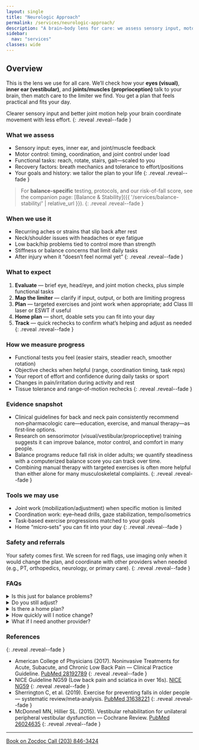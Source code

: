 ```yaml
---
layout: single
title: "Neurologic Approach"
permalink: /services/neurologic-approach/
description: "A brain–body lens for care: we assess sensory input, motor control, and autonomic factors to guide precise, practical treatment."
sidebar:
  nav: "services"
classes: wide
---
```


## Overview
This is the lens we use for all care. We’ll check how your **eyes (visual)**, **inner ear (vestibular)**, and **joints/muscles (proprioception)** talk to your brain, then match care to the limiter we find. You get a plan that feels practical and fits your day.

Clearer sensory input and better joint motion help your brain coordinate movement with less effort.
{: .reveal .reveal--fade }

### What we assess
- Sensory input: eyes, inner ear, and joint/muscle feedback
- Motor control: timing, coordination, and joint control under load
- Functional tasks: reach, rotate, stairs, gait—scaled to you
- Recovery factors: breath mechanics and tolerance to effort/positions
- Your goals and history: we tailor the plan to your life
{: .reveal .reveal--fade }

> For **balance-specific** testing, protocols, and our risk-of-fall score, see the companion page: [Balance & Stability]({{ '/services/balance-stability/' | relative_url }}).
{: .reveal .reveal--fade }

### When we use it
- Recurring aches or strains that slip back after rest
- Neck/shoulder issues with headaches or eye fatigue
- Low back/hip problems tied to control more than strength
- Stiffness or balance concerns that limit daily tasks
- After injury when it “doesn’t feel normal yet”
{: .reveal .reveal--fade }

### What to expect
1. **Evaluate** — brief eye, head/eye, and joint motion checks, plus simple functional tasks  
2. **Map the limiter** — clarify if input, output, or both are limiting progress  
3. **Plan** — targeted exercises and joint work when appropriate; add Class III laser or ESWT if useful  
4. **Home plan** — short, doable sets you can fit into your day  
5. **Track** — quick rechecks to confirm what’s helping and adjust as needed
{: .reveal .reveal--fade }

### How we measure progress
- Functional tests you feel (easier stairs, steadier reach, smoother rotation)
- Objective checks when helpful (range, coordination timing, task reps)
- Your report of effort and confidence during daily tasks or sport
- Changes in pain/irritation during activity and rest
- Tissue tolerance and range-of-motion rechecks
{: .reveal .reveal--fade }

### Evidence snapshot
- Clinical guidelines for back and neck pain consistently recommend non‑pharmacologic care—education, exercise, and manual therapy—as first‑line options.
- Research on sensorimotor (visual/vestibular/proprioceptive) training suggests it can improve balance, motor control, and comfort in many people.
- Balance programs reduce fall risk in older adults; we quantify steadiness with a computerized balance score you can track over time.
- Combining manual therapy with targeted exercises is often more helpful than either alone for many musculoskeletal complaints.
{: .reveal .reveal--fade }

### Tools we may use
- Joint work (mobilization/adjustment) when specific motion is limited
- Coordination work: eye–head drills, gaze stabilization, tempo/isometrics
- Task‑based exercise progressions matched to your goals
- Home “micro‑sets” you can fit into your day
{: .reveal .reveal--fade }

### Safety and referrals
Your safety comes first. We screen for red flags, use imaging only when it would change the plan, and coordinate with other providers when needed (e.g., PT, orthopedics, neurology, or primary care).
{: .reveal .reveal--fade }

### FAQs

<div class="faq">
  <details class="reveal reveal--up">
    <summary>Is this just for balance problems?</summary>
    <div class="faq__content">
      No. We use the neurologic lens for many issues where timing, control, or input quality matter. For balance-only details, see <a href="{{ '/services/balance-stability/' | relative_url }}">Balance &amp; Stability</a>.
    </div>
  </details>

  <details class="reveal reveal--up">
    <summary>Do you still adjust?</summary>
    <div class="faq__content">
      Yes, when it fits your goals. Adjustments are one tool in our toolkit, used alongside exercises and other techniques.
    </div>
  </details>

  <details class="reveal reveal--up">
    <summary>Is there a home plan?</summary>
    <div class="faq__content">
      Yes, we give you brief, clear routines that fit your schedule. No long workouts or complex exercises.
    </div>
  </details>

  <details class="reveal reveal--up">
    <summary>How quickly will I notice change?</summary>
    <div class="faq__content">
      Some feel improvements quickly; others build over weeks. We track what’s helping and adjust as needed.
    </div>
  </details>

  <details class="reveal reveal--up">
    <summary>What if I need another provider?</summary>
    <div class="faq__content">
      We’ll tell you if another specialist is a better fit and help coordinate care. Our goal is to get you the right help, not just keep you coming back.
    </div>
  </details>
</div>

### References
{: .reveal .reveal--fade }
- American College of Physicians (2017). Noninvasive Treatments for Acute, Subacute, and Chronic Low Back Pain — Clinical Practice Guideline. <a href="https://pubmed.ncbi.nlm.nih.gov/28192789/" target="_blank" rel="noopener">PubMed 28192789</a>
{: .reveal .reveal--fade }
- NICE Guideline NG59 (Low back pain and sciatica in over 16s). <a href="https://www.nice.org.uk/guidance/ng59" target="_blank" rel="noopener">NICE NG59</a>
{: .reveal .reveal--fade }
- Sherrington C, et al. (2019). Exercise for preventing falls in older people — systematic review/meta‑analysis. <a href="https://pubmed.ncbi.nlm.nih.gov/31908838/" target="_blank" rel="noopener">PubMed 31638221</a>
{: .reveal .reveal--fade }
- McDonnell MN, Hillier SL. (2015). Vestibular rehabilitation for unilateral peripheral vestibular dysfunction — Cochrane Review. <a href="https://pubmed.ncbi.nlm.nih.gov/25581507/" target="_blank" rel="noopener">PubMed 26024635</a>
{: .reveal .reveal--fade }
---

<div class="contact-actions reveal reveal--up">
  <a href="https://www.zocdoc.com/practice/cranbury-chiropractic-center-43835" class="btn">
    <span class="btn-label">Book on Zocdoc</span>
  </a>
  <a href="tel:+12038463424" class="btn">
    <span class="btn-label">Call (203) 846-3424</span>
  </a>
</div>
